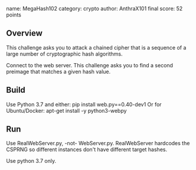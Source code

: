 name: MegaHash102
category: crypto
author: AnthraX101
final score: 52 points


## Overview

This challenge asks you to attack a chained cipher that is a sequence of a large number of cryptographic hash algorithms. 

Connect to the web server. This challenge asks you to find a second preimage that matches a given hash value.


## Build

Use Python 3.7 and either:
    pip install web.py==0.40-dev1
Or for Ubuntu/Docker:
    apt-get install -y python3-webpy 

## Run

Use RealWebServer.py, -not- WebServer.py. RealWebServer hardcodes the CSPRNG so different instances don't have different target hashes.

Use python 3.7 only. 
